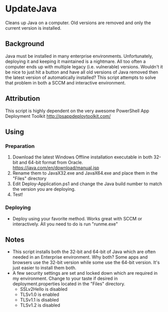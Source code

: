 # UpdateJava
Cleans up Java on a computer.  Old versions are removed and only the current version is installed.

## Background
Java must be installed in many enterprise environments.  Unfortunately, deploying it and keeping it maintained is a nightmare.  All too often a computer ends up with multiple legacy (i.e. vulnerable) versions.  Wouldn't it be nice to just hit a button and have all old versions of Java removed then the latest version of automatically installed?  This script attempts to solve that problem in both a SCCM and interactive environment.

## Attribution
This script is highly dependent on the very awesome PowerShell App Deployment Toolkit http://psappdeploytoolkit.com/

## Using

### Preparation
1. Download the latest Windows Offline installation executable in both 32-bit and 64-bit format from Oracle.  https://java.com/en/download/manual.jsp
2. Rename them to JavaX32.exe and JavaX64.exe and place them in the "Files" directory
3. Edit Deploy-Application.ps1 and change the Java build number to match the version you are deploying.
4. Test!

### Deploying
* Deploy using your favorite method.  Works great with SCCM or interactively.  All you need to do is run "runme.exe"

## Notes
* This script installs both the 32-bit and 64-bit of Java which are often needed in an Enterprise environment.  Why both?  Some apps and browsers use the 32-bit version while some use the 64-bit version.  It's just easier to install them both.
* A few security settings are set and locked down which are required in my environment.  Change to your taste if desired in deployment.properties located in the "Files" directory.
  * SSLv2Hello is disabled
  * TLSv1.0 is enabled
  * TLSv1.1 is disabled
  * TLSv1.2 is disabled
